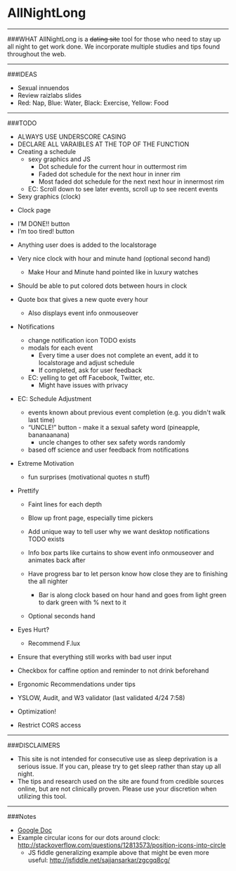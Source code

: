 # AllNightLong
_____________________________________________________________________________________
###WHAT
AllNightLong is a ~~dating site~~ tool for those who need to stay up all night 
to get work done. We incorporate multiple studies and tips found throughout the web. 
_____________________________________________________________________________________
###IDEAS
* Sexual innuendos
* Review raizlabs slides
* Red: Nap, Blue: Water, Black: Exercise, Yellow: Food
_____________________________________________________________________________________
###TODO

* ALWAYS USE UNDERSCORE CASING
* DECLARE ALL VARAIBLES AT THE TOP OF THE FUNCTION
* Creating a schedule
  * sexy graphics and JS 
    * Dot schedule for the current hour in outtermost rim
    * Faded dot schedule for the next hour in inner rim
    * Most faded dot schedule for the next next hour in innermost rim
  * EC: Scroll down to see later events, scroll up to see recent events
* Sexy graphics (clock)
 + Clock page
  * I’M DONE!! button
  * I’m too tired! button
   + Anything user does is added to the localstorage 
  * Very nice clock with hour and minute hand (optional second hand)
    * Make Hour and Minute hand pointed like in luxury watches
  * Should be able to put colored dots between hours in clock
  * Quote box that gives a new quote every hour
    * Also displays event info onmouseover
* Notifications
  * change notification icon TODO exists
  * modals for each event
    * Every time a user does not complete an event, add it to localstorage and adjust schedule
    * If completed, ask for user feedback
  * EC: yelling to get off Facebook, Twitter, etc.
    * Might have issues with privacy
* EC: Schedule Adjustment
  * events known about previous event completion (e.g. you didn't walk last time)
  * “UNCLE!” button - make it a sexual safety word (pineapple,  bananaanana)
    * uncle changes to other sex safety words randomly
  * based off science and user feedback from notifications
* Extreme Motivation
  * fun surprises (motivational quotes n stuff)
* Prettify
  * Faint lines for each depth
  * Blow up front page, especially time pickers

  * Add unique way to tell user why we want desktop notifications TODO exists
  * Info box parts like curtains to show event info onmouseover and animates back after
  * Have progress bar to let person know how close they are to finishing the all nighter
    * Bar is along clock based on hour hand and goes from light green to dark green with % next to it

  * Optional seconds hand

* Eyes Hurt?
  * Recommend F.lux
* Ensure that everything still works with bad user input
* Checkbox for caffine option and reminder to not drink beforehand
* Ergonomic Recommendations under tips
* YSLOW, Audit, and W3 validator (last validated 4/24 7:58)
* Optimization!
* Restrict CORS access

_____________________________________________________________________________________
###DISCLAIMERS
* This site is not intended for consecutive use as sleep deprivation is a serious issue. If you can, please try to get sleep rather than stay up all night.
* The tips and research used on the site are found from credible sources online, but are not clinically proven. Please use your discretion when utilizing this tool.


_____________________________________________________________________________________
###Notes
* [Google Doc](https://docs.google.com/document/d/1HefTgwVjsmFp0Rb51QlaaActSngOeAcsKkvKXkPsM9g/edit)
* Example circular icons for our dots around clock: http://stackoverflow.com/questions/12813573/position-icons-into-circle 
    - JS fiddle generalizing example above that might be even more useful: http://jsfiddle.net/sajjansarkar/zgcgq8cg/
